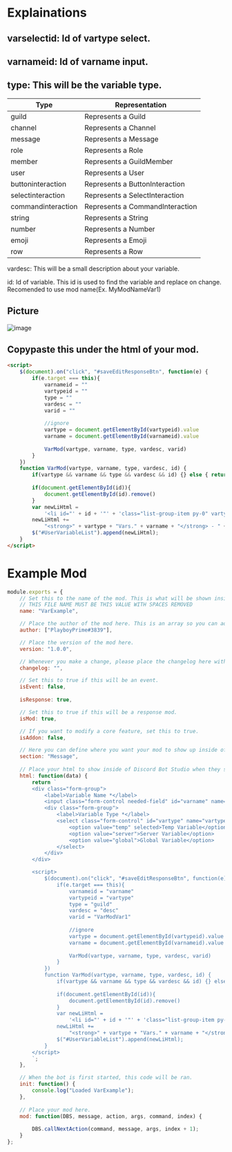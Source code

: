 # Explainations

## varselectid: Id of vartype select.

## varnameid: Id of varname input.

## type: This will be the variable type. 

|Type|Representation|
|----|-------|
|guild|Represents a Guild|
|channel|Represents a Channel|
|message|Represents a Message|
|role|Represents a Role|
|member|Represents a GuildMember|
|user|Represents a User|
|buttoninteraction|Represents a ButtonInteraction|
|selectinteraction|Represents a SelectInteraction|
|commandinteraction|Represents a CommandInteraction|
|string|Represents a String|
|number|Represents a Number|
|emoji|Represents a Emoji|
|row|Represents a Row|

vardesc: This will be a small description about your variable.

id: Id of variable. This id is used to find the variable and replace on change. Recomended to use mod name(Ex. MyModNameVar1)

## Picture

![image](https://user-images.githubusercontent.com/55946112/163659511-81458107-8d09-4377-978c-3c845be61e5e.png)


## Copypaste this under the html of your mod.

```html
<script>
    $(document).on("click", "#saveEditResponseBtn", function(e) {
        if(e.target === this){
            varnameid = ""
            vartypeid = ""
            type = ""
            vardesc = ""
            varid = ""
        
            //ignore
            vartype = document.getElementById(vartypeid).value
            varname = document.getElementById(varnameid).value
        
            VarMod(vartype, varname, type, vardesc, varid)
        }
    })
    function VarMod(vartype, varname, type, vardesc, id) {
        if(vartype && varname && type && vardesc && id) {} else { return alert("[VarMod] Missing parameters") }
        
        if(document.getElementById(id)){
            document.getElementById(id).remove()
        }
        var newLiHtml =
            '<li id="' + id + '"' + 'class="list-group-item py-0" vartype="' + type + '">';
        newLiHtml +=
            "<strong>" + vartype + "Vars." + varname + "</strong> - " + vardesc + " mod variable</li>";
        $("#UserVariableList").append(newLiHtml);
    }
</script>
```

# Example Mod

```js
module.exports = {
    // Set this to the name of the mod. This is what will be shown inside of Discord Bot Studio.
    // THIS FILE NAME MUST BE THIS VALUE WITH SPACES REMOVED
    name: "VarExample",

    // Place the author of the mod here. This is an array so you can add other authors by writing ["Great Plains Modding", "New User"]
    author: ["PlayboyPrime#3839"],

    // Place the version of the mod here.
    version: "1.0.0",

    // Whenever you make a change, please place the changelog here with your name. Created Send Message ~ Great Plains Modding\n
    changelog: "",

    // Set this to true if this will be an event.
    isEvent: false,
    
    isResponse: true,

    // Set this to true if this will be a response mod.
    isMod: true,

    // If you want to modify a core feature, set this to true.
    isAddon: false,

    // Here you can define where you want your mod to show up inside of Discord Bot Studio
    section: "Message",
  
    // Place your html to show inside of Discord Bot Studio when they select your mod.
    html: function(data) {
        return `
        <div class="form-group">
            <label>Variable Name *</label>
            <input class="form-control needed-field" id="varname" name="varname">
            <div class="form-group">
                <label>Variable Type *</label>
                <select class="form-control" id="vartype" name="vartype">
                    <option value="temp" selected>Temp Variable</option>
                    <option value="server">Server Variable</option>
                    <option value="global">Global Variable</option>
                </select>
            </div>
        </div>

        <script>
            $(document).on("click", "#saveEditResponseBtn", function(e) {
                if(e.target === this){
                    varnameid = "varname"
                    vartypeid = "vartype"
                    type = "guild"
                    vardesc = "desc"
                    varid = "VarModVar1"
                
                    //ignore
                    vartype = document.getElementById(vartypeid).value
                    varname = document.getElementById(varnameid).value
                
                    VarMod(vartype, varname, type, vardesc, varid)
                }
            })
            function VarMod(vartype, varname, type, vardesc, id) {
                if(vartype && varname && type && vardesc && id) {} else { return alert("[VarMod] Missing parameters") }
                
                if(document.getElementById(id)){
                    document.getElementById(id).remove()
                }
                var newLiHtml =
                    '<li id="' + id + '"' + 'class="list-group-item py-0" vartype="' + type + '">';
                newLiHtml +=
                    "<strong>" + vartype + "Vars." + varname + "</strong> - " + vardesc + " mod variable</li>";
                $("#UserVariableList").append(newLiHtml);
            }
        </script>
        `;
    },

    // When the bot is first started, this code will be ran.
    init: function() {
        console.log("Loaded VarExample");
    },
    
    // Place your mod here.
    mod: function(DBS, message, action, args, command, index) {
        
        DBS.callNextAction(command, message, args, index + 1);
    }
};
```
